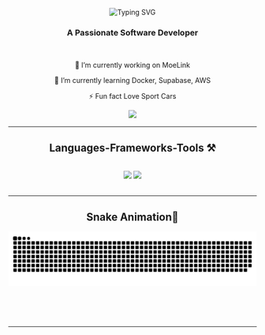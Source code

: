 <p align="center">
  <img src="https://readme-typing-svg.demolab.com/?lines=Hi++My+Name+Is+Mohammed+Saadi;Full-Stack+Developer" alt="Typing SVG">
</p>


<h3 align="center">A Passionate Software Developer</h3>

<br/>

<div align="center">
 
 🔭 I’m currently working on MoeLink
 
 🌱 I’m currently learning Docker, Supabase, AWS

⚡ Fun fact Love Sport Cars

 </div>
 
<div align="center"> 
  <a href="https://www.linkedin.com/in/mohammed-saadi-b90370250/" target="_blank">
    <img src="https://img.shields.io/badge/LinkedIn-0077B5?style=for-the-badge&logo=linkedin&logoColor=white" target="_blank" />
  </a>
</div>

 <hr/>
 
<h2 align="center">Languages-Frameworks-Tools ⚒️</h2>
<br/>
<div align="center">
    <img src="https://skillicons.dev/icons?i=react,bootstrap,html,css,vscode,github,figma,tailwind,git" />
    <img src="https://skillicons.dev/icons?i=nodejs,python,javascript,typescript,express,mongodb,nextjs,mysql" /><br>
</div>

<br/>
<hr/>

<div align="center">
  <h2>Snake Animation🐍</h2>


  <img alt="snake animation" src="https://raw.githubusercontent.com/salesp07/salesp07/output/github-contribution-grid-snake.svg" />
  
  <br/><br/><br/>
</div>

<hr/>



<br/><br/>







